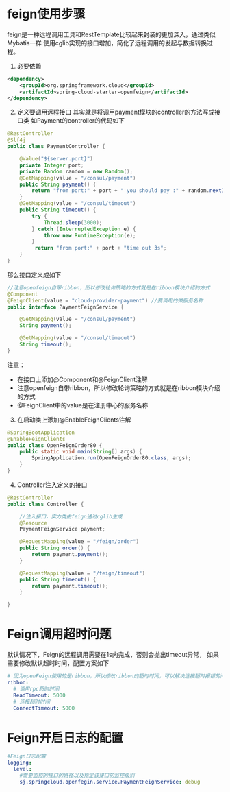 # feign使用步骤
feign是一种远程调用工具和RestTemplate比较起来封装的更加深入，通过类似Mybatis一样
使用cglib实现的接口增加，简化了远程调用的发起与数据转换过程。
1. 必要依赖
```xml
<dependency>
    <groupId>org.springframework.cloud</groupId>
    <artifactId>spring-cloud-starter-openfeign</artifactId>
</dependency>
```
2. 定义要调用远程接口
其实就是将调用payment模块的controller的方法写成接口类
如Payment的controller的代码如下
```java
@RestController
@Slf4j
public class PaymentController {

    @Value("${server.port}")
    private Integer port;
    private Random random = new Random();
    @GetMapping(value = "/consul/payment")
    public String payment() {
        return "from port:" + port + " you should pay :" + random.nextInt();
    }
    @GetMapping(value = "/consul/timeout")
    public String timeout() {
        try {
            Thread.sleep(3000);
        } catch (InterruptedException e) {
            throw new RuntimeException(e);
        }
         return "from port:" + port + "time out 3s";
    }
}
```
那么接口定义成如下
````java
//注意openfeign自带ribbon，所以修改轮询策略的方式就是在ribbon模块介绍的方式
@Component
@FeignClient(value = "cloud-provider-payment") //要调用的微服务名称
public interface PaymentFeignService {

    @GetMapping(value = "/consul/payment")
    String payment();

    @GetMapping(value = "/consul/timeout")
    String timeout();
}
````
注意：
* 在接口上添加@Component和@FeignClient注解
* 注意openfeign自带ribbon，所以修改轮询策略的方式就是在ribbon模块介绍的方式
* @FeignClient中的value是在注册中心的服务名称
3. 在启动类上添加@EnableFeignClients注解
```java
@SpringBootApplication
@EnableFeignClients
public class OpenFeignOrder80 {
    public static void main(String[] args) {
        SpringApplication.run(OpenFeignOrder80.class, args);
    }
}
```
4. Controller注入定义的接口
```java
@RestController
public class Controller {

    //注入接口，实力类由feign通过cglib生成
    @Resource
    PaymentFeignService payment;

    @RequestMapping(value = "/feign/order")
    public String order() {
        return payment.payment();
    }

    @RequestMapping(value = "/feign/timeout")
    public String timeout() {
        return payment.timeout();
    }

}
```

# Feign调用超时问题
默认情况下，Feign的远程调用需要在1s内完成，否则会抛出timeout异常，
如果需要修改默认超时时间，配置方案如下
```yaml
# 因为openFeign使用的是ribbon，所以修改ribbon的超时时间，可以解决连接超时报错的问题
ribbon:
  # 调用rpc超时时间
  ReadTimeout: 5000
  # 连接超时时间
  ConnectTimeout: 5000
```

# Feign开启日志的配置
```yaml
#Feign日志配置
logging:
  level:
    #需要监控的接口的路径以及指定该接口的监控级别
    sj.springcloud.openfegin.service.PaymentFeignService: debug
```